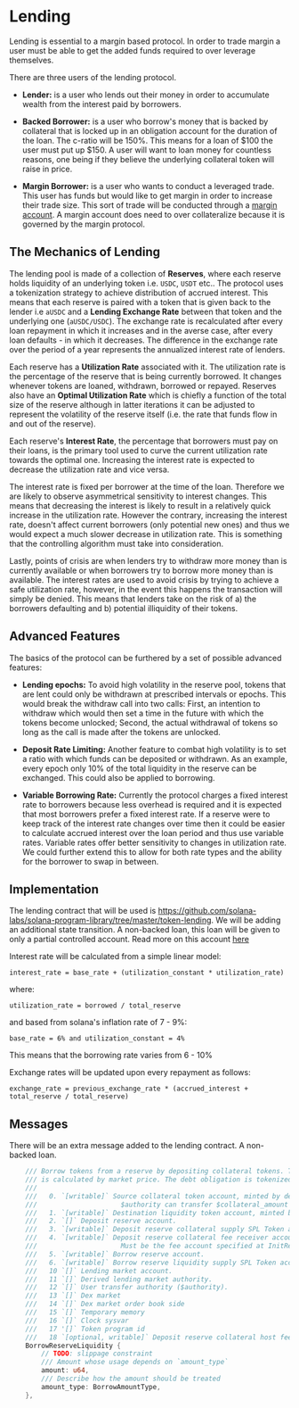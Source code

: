 # Lending

Lending is essential to a margin based protocol. In order to trade margin a user must be able to get the added funds required to over leverage themselves.

There are three users of the lending protocol.

- **Lender:** is a user who lends out their money in order to accumulate wealth from the interest paid by borrowers.

- **Backed Borrower:** is a user who borrow's money that is backed by collateral that is locked up in an obligation account for the duration of the loan. The c-ratio will be 150%. This means for a loan of $100 the user must put up $150. A user will want to loan money for countless reasons, one being if they believe the underlying collateral token will raise in price.

- **Margin Borrower:** is a user who wants to conduct a leveraged trade. This user has funds but would like to get margin in order to increase their trade size. This sort of trade will be conducted through a [margin account](./margin.md). A margin account does need to over collateralize because it is governed by the margin protocol.

## The Mechanics of Lending

The lending pool is made of a collection of **Reserves**, where each reserve holds liquidity of an underlying token i.e. `USDC`, `USDT` etc.. The protocol uses a tokenization strategy to achieve distribution of accrued interest. This means that each reserve is paired with a token that is given back to the lender i.e `aUSDC` and a **Lending Exchange Rate** between that token and the underlying one (`aUSDC/USDC`). The exchange rate is recalculated after every loan repayment in which it increases and in the averse case, after every loan defaults - in which it decreases. The difference in the exchange rate over the period of a year represents the annualized interest rate of lenders.

Each reserve has a **Utilization Rate** associated with it. The utilization rate is the percentage of the reserve that is being currently borrowed. It changes whenever tokens are loaned, withdrawn, borrowed or repayed. Reserves also have an **Optimal Utilization Rate** which is chiefly a function of the total size of the reserve although in latter iterations it can be adjusted to represent the volatility of the reserve itself (i.e. the rate that funds flow in and out of the reserve). 

Each reserve's **Interest Rate**, the percentage that borrowers must pay on their loans, is the primary tool used to curve the current utilization rate towards the optimal one. Increasing the interest rate is expected to decrease the utilization rate and vice versa. 

The interest rate is fixed per borrower at the time of the loan. Therefore we are likely to observe asymmetrical sensitivity to interest changes. This means that decreasing the interest is likely to result in a relatively quick increase in the utilization rate. However the contrary, increasing the interest rate, doesn't affect current borrowers (only potential new ones) and thus we would expect a much slower decrease in utilization rate. This is something that the controlling algorithm must take into consideration.

Lastly, points of crisis are when lenders try to withdraw more money than is currently available or when borrowers try to borrow more money than is available. The interest rates are used to avoid crisis by trying to achieve a safe utilization rate, however, in the event this happens the transaction will simply be denied. This means that lenders take on the risk of a) the borrowers defaulting and b) potential illiquidity of their tokens.  

## Advanced Features

The basics of the protocol can be furthered by a set of possible advanced features:

- **Lending epochs:** To avoid high volatility in the reserve pool, tokens that are lent could only be withdrawn at prescribed intervals or epochs. This would break the withdraw call into two calls: First, an intention to withdraw which would then set a time in the future with which the tokens become unlocked; Second, the actual withdrawal of tokens so long as the call is made after the tokens are unlocked. 

- **Deposit Rate Limiting:** Another feature to combat high volatility is to set a ratio with which funds can be deposited or withdrawn. As an example, every epoch only 10% of the total liquidity in the reserve can be exchanged. This could also be applied to borrowing.

- **Variable Borrowing Rate:** Currently the protocol charges a fixed interest rate to borrowers because less overhead is required and it is expected that most
borrowers prefer a fixed interest rate. If a reserve were to keep track of the interest rate changes over time then it could be easier to calculate accrued interest over the loan period and thus use variable rates. Variable rates offer better sensitivity to changes in utilization rate. We could further extend this to allow for both rate types and the ability for the borrower to swap in between. 

## Implementation

The lending contract that will be used is https://github.com/solana-labs/solana-program-library/tree/master/token-lending. We will be adding an additional state transition. A non-backed loan, this loan will be given to only a partial controlled account. Read more on this account [here](./margin.md)

Interest rate will be calculated from a simple linear model:

```
interest_rate = base_rate + (utilization_constant * utilization_rate)
```

where: 

```
utilization_rate = borrowed / total_reserve
```

and based from solana's inflation rate of 7 - 9%:

```
base_rate = 6% and utilization_constant = 4%
```

This means that the borrowing rate varies from 6 - 10%

Exchange rates will be updated upon every repayment as follows:

```
exchange_rate = previous_exchange_rate * (accrued_interest + total_reserve / total_reserve)
```

## Messages

There will be an extra message added to the lending contract. A non-backed loan. 

```rust
    /// Borrow tokens from a reserve by depositing collateral tokens. The number of borrowed tokens
    /// is calculated by market price. The debt obligation is tokenized.
    ///
    ///   0. `[writable]` Source collateral token account, minted by deposit reserve collateral mint,
    ///                     $authority can transfer $collateral_amount
    ///   1. `[writable]` Destination liquidity token account, minted by borrow reserve liquidity mint
    ///   2. `[]` Deposit reserve account.
    ///   3. `[writable]` Deposit reserve collateral supply SPL Token account
    ///   4. `[writable]` Deposit reserve collateral fee receiver account.
    ///                     Must be the fee account specified at InitReserve.
    ///   5. `[writable]` Borrow reserve account.
    ///   6. `[writable]` Borrow reserve liquidity supply SPL Token account
    ///   10 `[]` Lending market account.
    ///   11 `[]` Derived lending market authority.
    ///   12 `[]` User transfer authority ($authority).
    ///   13 `[]` Dex market
    ///   14 `[]` Dex market order book side
    ///   15 `[]` Temporary memory
    ///   16 `[]` Clock sysvar
    ///   17 '[]` Token program id
    ///   18 `[optional, writable]` Deposit reserve collateral host fee receiver account.
    BorrowReserveLiquidity {
        // TODO: slippage constraint
        /// Amount whose usage depends on `amount_type`
        amount: u64,
        /// Describe how the amount should be treated
        amount_type: BorrowAmountType,
    },
  ```
